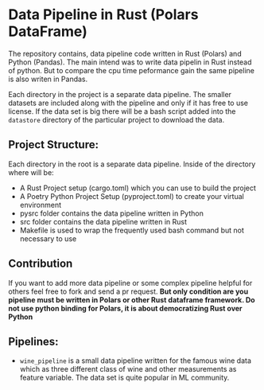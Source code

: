 # Data Pipeline in Rust (Polars DataFrame)

The repository contains, data pipeline code written in Rust (Polars) and Python (Pandas). The main intend was to write data pipelin in Rust instead of python. But to compare the cpu time peformance gain the same pipeline is also writen in Pandas. 

Each directory in the project is a separate data pipeline. The smaller datasets are included along with the pipeline and only if it has free to use license. If the data set is big there will be a bash script added into the `datastore` directory of the particular project to download the data.

## Project Structure:
Each directory in the root is a separate data pipeline. Inside of the directory where will be:
- A Rust Project setup (cargo.toml) which you can use to build the project
- A Poetry Python Project Setup (pyproject.toml) to create your virtual environment
- pysrc folder contains the data pipeline written in Python
- src folder contains the data pipeline written in Rust
- Makefile is used to wrap the frequently used bash command but not necessary to use

## Contribution
If you want to add more data pipeline or some complex pipeline helpful for others feel free to fork and send a pr request. **But only condition are you pipeline must be written in Polars or other Rust dataframe framework. Do not use python binding for Polars, it is about democratizing Rust over Python**

## Pipelines:
- `wine_pipeline` is a small data pipeline written for the famous wine data which as three different class of wine and other measurements as feature variable. The data set is quite popular in ML community.